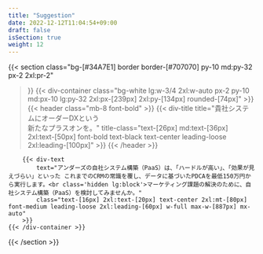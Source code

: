 ```yaml
---
title: "Suggestion"
date: 2022-12-12T11:04:54+09:00
draft: false
isSection: true
weight: 12
---
```


{{< section
    class="bg-[#34A7E1] border border-[#707070] py-10 md:py-32 px-2 2xl:pr-2"
>}}
    {{< div-container
        class="bg-white lg:w-3/4 2xl:w-auto px-2 py-10 md:px-10 lg:py-32 2xl:px-[239px] 2xl:py-[134px] rounded-[74px]"
    >}}
        {{< header
            class="mb-8 font-bold"
        >}}
            {{< div-title
                title="貴社システムにオーダーDXという<br class='hidden lg:block'>新たなプラスオンを。"
                title-class="text-[26px] md:text-[36px] 2xl:text-[50px] font-bold text-black text-center leading-loose 2xl:leading-[100px]"
            >}}
        {{< /header >}}

        {{< div-text
            text="アンダーズの自社システム構築（PaaS）は、「ハードルが高い」、「効果が見えづらい」といった これまでのCRMの常識を覆し、データに基づいたPDCAを最低150万円から実行します。<br class='hidden lg:block'>マーケティング課題の解決のために、自社システム構築（PaaS）を検討してみませんか。"
            class="text-[16px] 2xl:text-[20px] text-center 2xl:mt-[80px] font-medium leading-loose 2xl:leading-[60px] w-full max-w-[887px] mx-auto"
        >}}
    {{< /div-container >}}

{{< /section >}}

